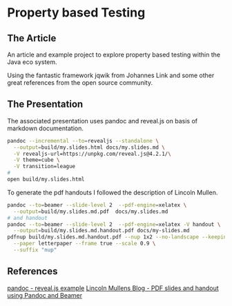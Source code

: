 # Property based Testing  

## The Article  

An article and example project to explore property based testing within the Java eco system.  

Using the fantastic framework jqwik from Johannes Link and some other great references from the open source community.  

## The Presentation  

The associated presentation uses pandoc and reveal.js on basis of markdown documentation.  

```bash
pandoc --incremental --to=revealjs --standalone \
  --output=build/my.slides.html docs/my.slides.md \
  -V revealjs-url=https://unpkg.com/reveal.js@4.2.1/\
  -V theme=cube \
  -V transition=league
#
open build/my.slides.html
```

To generate the pdf handouts I followed the description of Lincoln Mullen.

```bash
pandoc --to=beamer --slide-level 2  --pdf-engine=xelatex \
  --output=build/my.slides.md.pdf  docs/my.slides.md 
# and handout
pandoc --to=beamer --slide-level 2  --pdf-engine=xelatex -V handout \
  --output=build/my.slides.md.handout.pdf docs/my-slides.md 
pdfnup build/my.slides.md.handout.pdf --nup 1x2 --no-landscape --keepinfo \
  --paper letterpaper --frame true --scale 0.9 \
  --suffix "nup"
```

## References  

[pandoc - reveal.js example](https://garrettgman.github.io/rmarkdown/revealjs_presentation_format.html)
[Lincoln Mullens Blog - PDF slides and handout using Pandoc and Beamer](https://bl.ocks.org/lmullen/c3d4c7883f081ed8692a)

